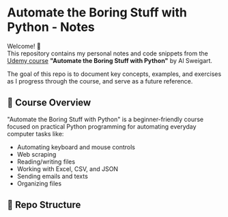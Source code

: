 # Automate the Boring Stuff with Python - Notes

Welcome! 👋  
This repository contains my personal notes and code snippets from the [Udemy course](https://www.udemy.com/course/automate/) **"Automate the Boring Stuff with Python"** by Al Sweigart.

The goal of this repo is to document key concepts, examples, and exercises as I progress through the course, and serve as a future reference.

## 📘 Course Overview

"Automate the Boring Stuff with Python" is a beginner-friendly course focused on practical Python programming for automating everyday computer tasks like:

- Automating keyboard and mouse controls
- Web scraping
- Reading/writing files
- Working with Excel, CSV, and JSON
- Sending emails and texts
- Organizing files

## 📂 Repo Structure
